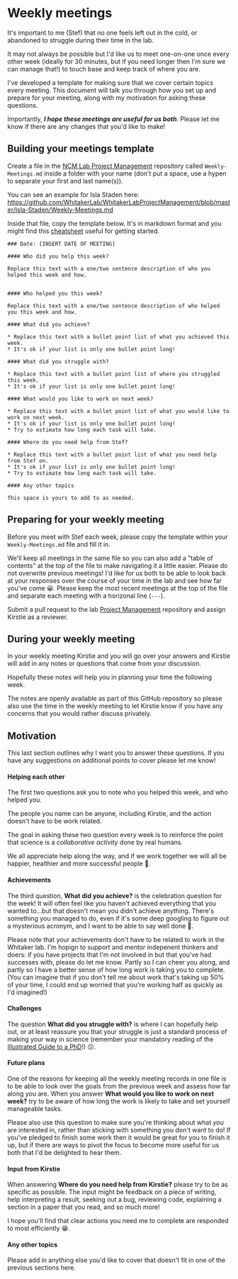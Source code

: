 # Weekly meetings

It's important to me (Stef) that no one feels left out in the cold, or abandoned to struggle during their time in the lab.

It may not always be possible but I'd like us to meet one-on-one once every other week (ideally for 30 minutes, but if you need longer then I'm sure we can manage that!) to touch base and keep track of where you are.

I've developed a template for making sure that we cover certain topics every meeting. This document will talk you through how you set up and prepare for your meeting, along with my motivation for asking these questions.

Importantly, ***I hope these meetings are useful for us both***. Please let me know if there are any changes that you'd like to make!

## Building your meetings template

Create a file in the [NCM Lab Project Management](https://github.com/NCMlab/WhitakerLabProjectManagement) repository called `Weekly-Meetings.md` inside a folder with your name (don't put a space, use a hypen to separate your first and last name(s)).

You can see an example for Isla Staden here: https://github.com/WhitakerLab/WhitakerLabProjectManagement/blob/master/Isla-Staden/Weekly-Meetings.md

Inside that file, copy the template below. It's in markdown format and you might find this [cheatsheet](https://github.com/adam-p/markdown-here/wiki/Markdown-Cheatsheet) useful for getting started.

```
### Date: [INSERT DATE OF MEETING]

#### Who did you help this week?

Replace this text with a one/two sentence description of who you helped this week and how.


#### Who helped you this week?

Replace this text with a one/two sentence description of who helped you this week and how.

#### What did you achieve?

* Replace this text with a bullet point list of what you achieved this week.
* It's ok if your list is only one bullet point long!

#### What did you struggle with?

* Replace this text with a bullet point list of where you struggled this week.
* It's ok if your list is only one bullet point long!

#### What would you like to work on next week?

* Replace this text with a bullet point list of what you would like to work on next week.
* It's ok if your list is only one bullet point long!
* Try to estimate how long each task will take.

#### Where do you need help from Stef?

* Replace this text with a bullet point list of what you need help from Stef on.
* It's ok if your list is only one bullet point long!
* Try to estimate how long each task will take.

#### Any other topics

This space is yours to add to as needed.

```

## Preparing for your weekly meeting

Before you meet with Stef each week, please copy the template within your `Weekly-Meetings.md` file and fill it in.

We'll keep all meetings in the same file so you can also add a "table of contents" at the top of the file to make navigating it a little easier. Please do not overwrite previous meetings! I'd like for us both to be able to look back at your responses over the course of your time in the lab and see how far you've come :grinning:. Please keep the most recent meetings at the top of the file and separate each meeting with a horizonal line (`---`).

Submit a pull request to the lab [Project Management](https://github.com/WhitakerLab/WhitakerLabProjectManagement) repository and assign Kirstie as a reviewer.

## During your weekly meeting

In your weekly meeting Kirstie and you will go over your answers and Kirstie will add in any notes or questions that come from your discussion.

Hopefully these notes will help you in planning your time the following week.

The notes are openly available as part of this GitHub repository so please also use the time in the weekly meeting to let Kirstie know if you have any concerns that you would rather discuss privately.

## Motivation

This last section outlines why I want you to answer these questions. If you have any suggestions on additional points to cover please let me know!

#### Helping each other

The first two questions ask you to note who you helped this week, and who helped you.

The people you name can be anyone, including Kirstie, and the action doesn't have to be work related.

The goal in asking these two question every week is to reinforce the point that science is a *collaborative activity* done by real humans.

We all appreciate help along the way, and if we work together we will all be happier, healthier and more successful people :raised_hands:.

#### Achievements

The third question, **What did you achieve?** is the celebration question for the week! It will often feel like you haven't achieved everything that you wanted to...but that doesn't mean you didn't achieve anything. There's something you managed to do, even if it's some deep googling to figure out a mysterious acronym, and I want to be able to say well done :tada:.

Please note that your achievements don't have to be related to work in the Whitaker lab. I'm hopign to support and mentor indepenent thinkers and doers: if you have projects that I'm not involved in but that you've had successes with, please do let me know. Partly so I can cheer you along, and partly so I have a better sense of how long work is taking you to complete. (You can imagine that if you don't tell me about work that's taking up 50% of your time, I could end up worried that you're working half as quickly as I'd imagined!)

#### Challenges

The question **What did you struggle with?** is where I can hopefully help out, or at least reassure you that your struggle is just a standard process of making your way in science (remember your mandatory reading of the [Illustrated Guide to a PhD](http://matt.might.net/articles/phd-school-in-pictures/)!) :confused:.

#### Future plans

One of the reasons for keeping all the weekly meeting records in one file is to be able to look over the goals from the previous week and assess how far along you are. When you answer **What would you like to work on next week?** try to be aware of how long the work is likely to take and set yourself manageable tasks.

Please also use this question to make sure you're thinking about what *you* are interested in, rather than sticking with something you don't want to do! If you've pledged to finish some work then it would be great for you to finish it up, but if there are ways to pivot the focus to become more useful for us both that I'd be delighted to hear them.

#### Input from Kirstie

When answering **Where do you need help from Kirstie?** please try to be as specific as possible. The input might be feedback on a piece of writing, help interpreting a result, seeking out a bug, reviewing code, explaining a section in a paper that you read, and so much more!

I hope you'll find that clear actions you need me to complete are responded to most efficiently :grin:.

#### Any other topics

Please add in anything else you'd like to cover that doesn't fit in one of the previous sections here.

